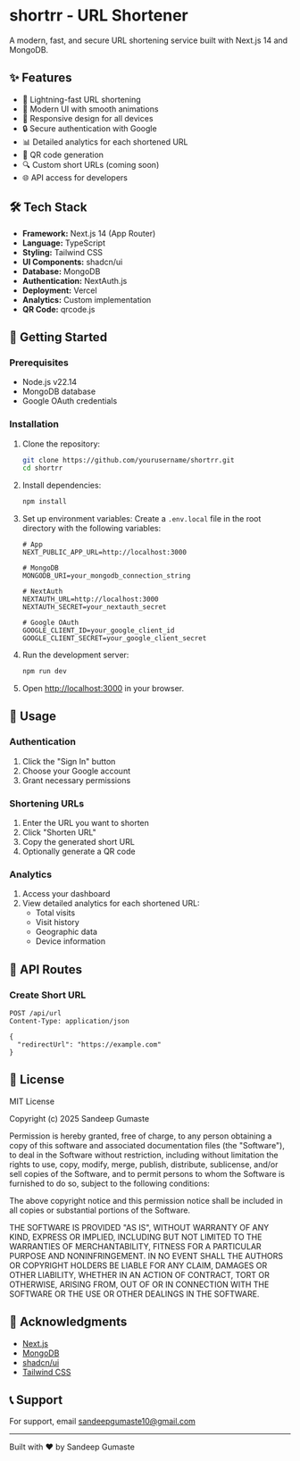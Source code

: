 # shortrr - URL Shortener

A modern, fast, and secure URL shortening service built with Next.js 14 and MongoDB.

## ✨ Features

- 🚀 Lightning-fast URL shortening
- 🎨 Modern UI with smooth animations
- 📱 Responsive design for all devices
- 🔒 Secure authentication with Google
- 📊 Detailed analytics for each shortened URL
- 📱 QR code generation
- 🔍 Custom short URLs (coming soon)
- 🌐 API access for developers

## 🛠️ Tech Stack

- **Framework:** Next.js 14 (App Router)
- **Language:** TypeScript
- **Styling:** Tailwind CSS
- **UI Components:** shadcn/ui
- **Database:** MongoDB
- **Authentication:** NextAuth.js
- **Deployment:** Vercel
- **Analytics:** Custom implementation
- **QR Code:** qrcode.js

## 🚀 Getting Started

### Prerequisites

- Node.js v22.14
- MongoDB database
- Google OAuth credentials

### Installation

1. Clone the repository:
   ```bash
   git clone https://github.com/yourusername/shortrr.git
   cd shortrr
   ```

2. Install dependencies:
   ```bash
   npm install
   ```

3. Set up environment variables:
   Create a `.env.local` file in the root directory with the following variables:
   ```env
   # App
   NEXT_PUBLIC_APP_URL=http://localhost:3000
   
   # MongoDB
   MONGODB_URI=your_mongodb_connection_string
   
   # NextAuth
   NEXTAUTH_URL=http://localhost:3000
   NEXTAUTH_SECRET=your_nextauth_secret
   
   # Google OAuth
   GOOGLE_CLIENT_ID=your_google_client_id
   GOOGLE_CLIENT_SECRET=your_google_client_secret
   ```

4. Run the development server:
   ```bash
   npm run dev
   ```

5. Open [http://localhost:3000](http://localhost:3000) in your browser.

## 📝 Usage

### Authentication

1. Click the "Sign In" button
2. Choose your Google account
3. Grant necessary permissions

### Shortening URLs

1. Enter the URL you want to shorten
2. Click "Shorten URL"
3. Copy the generated short URL
4. Optionally generate a QR code

### Analytics

1. Access your dashboard
2. View detailed analytics for each shortened URL:
   - Total visits
   - Visit history
   - Geographic data
   - Device information

## 🔌 API Routes

### Create Short URL
```http
POST /api/url
Content-Type: application/json

{
  "redirectUrl": "https://example.com"
}
```

<!-- ### Get URL Analytics
```http
GET /api/url/analytics/{shortId}
Authorization: Bearer {token}
``` -->

## 📄 License

MIT License

Copyright (c) 2025 Sandeep Gumaste

Permission is hereby granted, free of charge, to any person obtaining a copy
of this software and associated documentation files (the "Software"), to deal
in the Software without restriction, including without limitation the rights
to use, copy, modify, merge, publish, distribute, sublicense, and/or sell
copies of the Software, and to permit persons to whom the Software is
furnished to do so, subject to the following conditions:

The above copyright notice and this permission notice shall be included in all
copies or substantial portions of the Software.

THE SOFTWARE IS PROVIDED "AS IS", WITHOUT WARRANTY OF ANY KIND, EXPRESS OR
IMPLIED, INCLUDING BUT NOT LIMITED TO THE WARRANTIES OF MERCHANTABILITY,
FITNESS FOR A PARTICULAR PURPOSE AND NONINFRINGEMENT. IN NO EVENT SHALL THE
AUTHORS OR COPYRIGHT HOLDERS BE LIABLE FOR ANY CLAIM, DAMAGES OR OTHER
LIABILITY, WHETHER IN AN ACTION OF CONTRACT, TORT OR OTHERWISE, ARISING FROM,
OUT OF OR IN CONNECTION WITH THE SOFTWARE OR THE USE OR OTHER DEALINGS IN THE
SOFTWARE.

## 🙏 Acknowledgments

- [Next.js](https://nextjs.org/)
- [MongoDB](https://www.mongodb.com/)
- [shadcn/ui](https://ui.shadcn.com/)
- [Tailwind CSS](https://tailwindcss.com/)

## 📞 Support

For support, email sandeepgumaste10@gmail.com 

---

Built with ❤️ by Sandeep Gumaste
